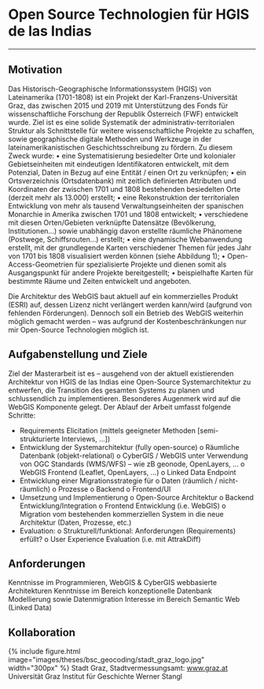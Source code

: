 # Open Source Technologien für HGIS de las Indias

---
## Motivation
Das Historisch-Geographische Informationssystem (HGIS) von Lateinamerika (1701-1808) ist ein Projekt der Karl-Franzens-Universität Graz, das zwischen 2015 und 2019 mit Unterstützung des Fonds für wissenschaftliche Forschung der Republik Österreich (FWF) entwickelt wurde. 
Ziel ist es eine solide Systematik der administrativ-territorialen Struktur als Schnittstelle für weitere wissenschaftliche Projekte zu schaffen, sowie geographische digitale Methoden und Werkzeuge in der lateinamerikanistischen Geschichtsschreibung zu fördern. Zu diesem Zweck wurde:
•	eine Systematisierung besiedelter Orte und kolonialer Gebietseinheiten mit eindeutigen Identifikatoren entwickelt, mit dem Potenzial, Daten in Bezug auf eine Entität / einen Ort zu verknüpfen;
•	ein Ortsverzeichnis (Ortsdatenbank) mit zeitlich definierten Attributen und Koordinaten der zwischen 1701 und 1808 bestehenden besiedelten Orte (derzeit mehr als 13.000) erstellt;
•	eine Rekonstruktion der territorialen Entwicklung von mehr als tausend Verwaltungseinheiten der spanischen Monarchie in Amerika zwischen 1701 und 1808 entwickelt;
•	verschiedene mit diesen Orten/Gebieten verknüpfte Datensätze (Bevölkerung, Institutionen...) sowie unabhängig davon erstellte räumliche Phänomene (Postwege, Schiffsrouten...) erstellt;
•	eine dynamische Webanwendung erstellt, mit der grundlegende Karten verschiedener Themen für jedes Jahr von 1701 bis 1808 visualisiert werden können (siehe Abbildung 1);
•	Open-Access-Geometrien für spezialisierte Projekte und dienen somit als Ausgangspunkt für andere Projekte bereitgestellt;
•	beispielhafte Karten für bestimmte Räume und Zeiten entwickelt und angeboten.

Die Architektur des WebGIS baut aktuell auf ein kommerzielles Produkt (ESRI) auf, dessen Lizenz nicht verlängert werden kann/wird (aufgrund von fehlenden Förderungen). Dennoch soll ein Betrieb des WebGIS weiterhin möglich gemacht werden – was aufgrund der Kostenbeschränkungen nur mir Open-Source Technologien möglich ist. 


## Aufgabenstellung und Ziele
Ziel der Masterarbeit ist es – ausgehend von der aktuell existierenden Architektur von HGIS de las Indias eine Open-Source Systemarchitektur zu entwerfen, die Transition des gesamten Systems zu planen und schlussendlich zu implementieren. Besonderes Augenmerk wird auf die WebGIS Komponente gelegt. 
Der Ablauf der Arbeit umfasst folgende Schritte:
-	Requirements Elicitation (mittels geeigneter Methoden [semi-strukturierte Interviews, …])
-	Entwicklung der Systemarchitektur (fully open-source)
o	Räumliche Datenbank (objekt-relational)
o	CyberGIS / WebGIS unter Verwendung von OGC Standards (WMS/WFS) – wie zB geonode, OpenLayers, …
o	WebGIS Frontend (Leaflet, OpenLayers, …)
o	Linked Data Endpoint
-	Entwicklung einer Migrationsstrategie für
o	Daten (räumlich / nicht-räumlich)
o	Prozesse
o	Backend
o	Frontend/UI
-	Umsetzung und Implementierung 
o	Open-Source Architektur 
o	Backend Entwicklung/Integration
o	Frontend Entwicklung (i.e. WebGIS)
o	Migration vom bestehenden kommerziellen System in die neue Architektur (Daten, Prozesse, etc.)
-	Evaluation: 
o	Strukturell/funktional: Anforderungen (Requirements) erfüllt?
o	User Experience Evaluation (i.e. mit AttrakDiff)


## Anforderungen 
Kenntnisse im Programmieren, 
WebGIS & CyberGIS 
webbasierte Architekturen
Kenntnisse im Bereich konzeptionelle Datenbank Modellierung sowie Datenmigration 
Interesse im Bereich Semantic Web (Linked Data) 


## Kollaboration
{% 
    include figure.html 
    image="images/theses/bsc_geocoding/stadt_graz_logo.jpg" 
    width="300px" 
%}
Stadt Graz, Stadtvermessungsamt: www.graz.at
Universität Graz
Institut für Geschichte
Werner Stangl


